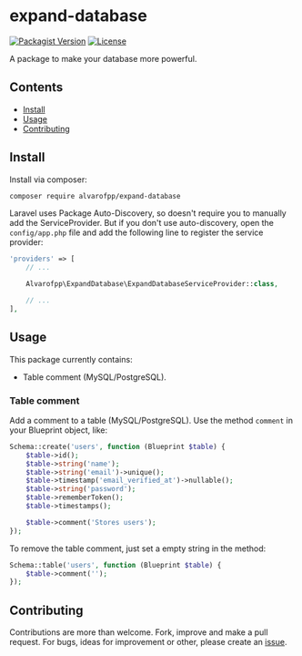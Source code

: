 # expand-database
[![Packagist Version](https://img.shields.io/packagist/v/alvarofpp/expand-database)](https://packagist.org/packages/alvarofpp/expand-database)
[![License](https://img.shields.io/badge/license-MIT-brightgreen.svg)](https://github.com/alvarofpp/laravel-expand-database/blob/master/LICENSE)

A package to make your database more powerful.

## Contents
  - [Install](#install)
  - [Usage](#usage)
  - [Contributing](#contributing)

## Install
Install via composer:
```bash
composer require alvarofpp/expand-database
```

Laravel uses Package Auto-Discovery, so doesn't require you to manually add the ServiceProvider.
But if you don't use auto-discovery, open the `config/app.php` file and add the following line to register the service provider:
```php
'providers' => [
    // ...

    Alvarofpp\ExpandDatabase\ExpandDatabaseServiceProvider::class,

    // ...
],
```

## Usage
This package currently contains:
- Table comment (MySQL/PostgreSQL).

### Table comment
Add a comment to a table (MySQL/PostgreSQL).
Use the method `comment` in your Blueprint object, like:
```php
Schema::create('users', function (Blueprint $table) {
    $table->id();
    $table->string('name');
    $table->string('email')->unique();
    $table->timestamp('email_verified_at')->nullable();
    $table->string('password');
    $table->rememberToken();
    $table->timestamps();

    $table->comment('Stores users');
});
```

To remove the table comment, just set a empty string in the method:
```php
Schema::table('users', function (Blueprint $table) {
    $table->comment('');
});
```

## Contributing
Contributions are more than welcome. Fork, improve and make a pull request. For bugs, ideas for improvement or other, please create an [issue](https://github.com/alvarofpp/laravel-expand-database/issues).
